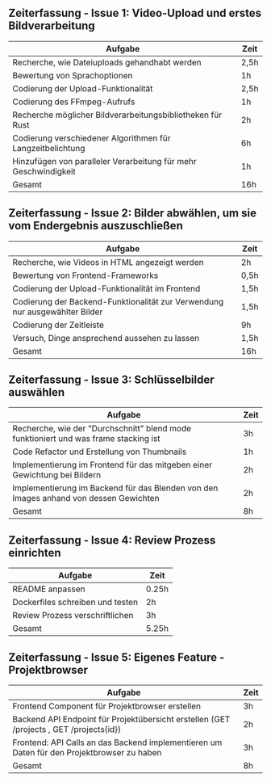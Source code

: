 ## Zeiterfassung - Issue 1: Video-Upload und erstes Bildverarbeitung

| Aufgabe                                                         | Zeit |
| --------------------------------------------------------------- | ---- |
| Recherche, wie Dateiuploads gehandhabt werden                   | 2,5h |
| Bewertung von Sprachoptionen                                    | 1h   |
| Codierung der Upload-Funktionalität                             | 2,5h |
| Codierung des FFmpeg-Aufrufs                                    | 1h   |
| Recherche möglicher Bildverarbeitungsbibliotheken für Rust      | 2h   |
| Codierung verschiedener Algorithmen für Langzeitbelichtung      | 6h   |
| Hinzufügen von paralleler Verarbeitung für mehr Geschwindigkeit | 1h   |
| Gesamt                                                          | 16h  |

## Zeiterfassung - Issue 2: Bilder abwählen, um sie vom Endergebnis auszuschließen

| Aufgabe                                                                     | Zeit |
| --------------------------------------------------------------------------- | ---- |
| Recherche, wie Videos in HTML angezeigt werden                              | 2h   |
| Bewertung von Frontend-Frameworks                                           | 0,5h |
| Codierung der Upload-Funktionalität im Frontend                             | 1,5h |
| Codierung der Backend-Funktionalität zur Verwendung nur ausgewählter Bilder | 1,5h |
| Codierung der Zeitleiste                                                    | 9h   |
| Versuch, Dinge ansprechend aussehen zu lassen                               | 1,5h |
| Gesamt                                                                      | 16h  |

## Zeiterfassung - Issue 3: Schlüsselbilder auswählen

| Aufgabe                                                                               | Zeit |
| ------------------------------------------------------------------------------------- | ---- |
| Recherche, wie der "Durchschnitt" blend mode funktioniert und was frame stacking ist  | 3h   |
| Code Refactor und Erstellung von Thumbnails                                           | 1h   |
| Implementierung im Frontend für das mitgeben einer Gewichtung bei Bildern             | 2h   |
| Implementierung im Backend für das Blenden von den Images anhand von dessen Gewichten | 2h   |
| Gesamt                                                                                | 8h   |

## Zeiterfassung - Issue 4: Review Prozess einrichten
| Aufgabe                          | Zeit  |
| -------------------------------- | ----- |
| README anpassen                  | 0.25h |
| Dockerfiles schreiben und testen | 2h    |
| Review Prozess verschriftlichen  | 3h    |
| Gesamt                           | 5.25h |


## Zeiterfassung - Issue 5: Eigenes Feature - Projektbrowser
| Aufgabe                                                                                    | Zeit |
| ------------------------------------------------------------------------------------------ | ---- |
| Frontend Component für Projektbrowser erstellen                                            | 3h   |
| Backend API Endpoint für Projektübersicht erstellen (GET /projects , GET /projects{id})    | 2h   |
| Frontend: API Calls an das Backend implementieren um Daten für den Projektbrowser zu haben | 3h   |
| Gesamt                                                                                     | 8h   |